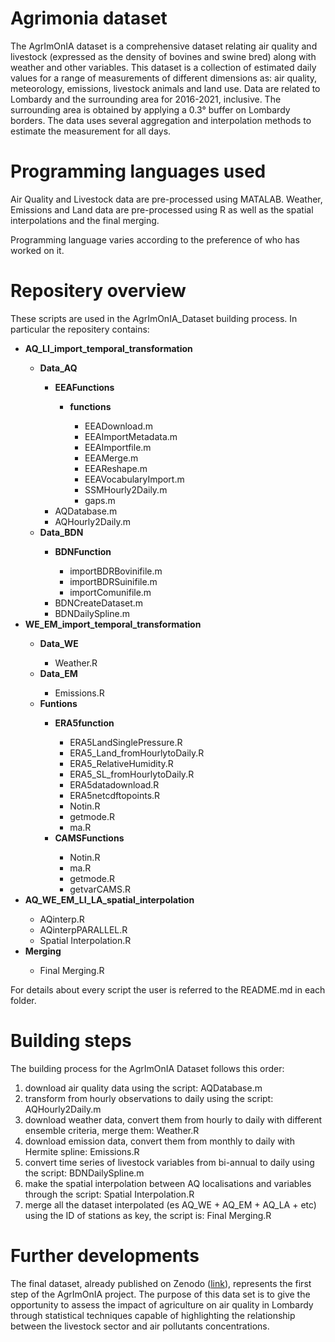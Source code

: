 # Agrimonia dataset

The AgrImOnIA dataset is a comprehensive dataset relating air quality and livestock (expressed as the density of bovines and swine bred) along with weather and other variables. This dataset is a collection of estimated daily values for a range of measurements of different dimensions as: air quality, meteorology, emissions, livestock animals and land use. Data are related to Lombardy and the surrounding area for 2016-2021, inclusive. The surrounding area is obtained by applying a 0.3° buffer on Lombardy borders. The data uses several aggregation and interpolation methods to estimate the measurement for all days. 

# Programming languages used

Air Quality and Livestock data are pre-processed using MATALAB. Weather, Emissions and Land data are pre-processed using R as well as the spatial interpolations and the final merging.

Programming language varies according to the preference of who has worked on it.

# Repositery overview

These scripts are used in the AgrImOnIA_Dataset building process. In particular the repositery contains:

<ul>
<li><b>AQ_LI_import_temporal_transformation</b></li>
  <ul>
    <li><b>Data_AQ</b></li>
    <ul>
      <li><b>EEAFunctions</b></li>
      <ul>
        <li><b>functions</b></li>
        <ul>
          <li>EEADownload.m</li>
          <li>EEAImportMetadata.m</li>
          <li>EEAImportfile.m</li>
          <li>EEAMerge.m</li>
          <li>EEAReshape.m</li>
          <li>EEAVocabularyImport.m</li>
          <li>SSMHourly2Daily.m</li>
          <li>gaps.m</li>
        </ul>
      </ul>
      <li>AQDatabase.m</li>
      <li>AQHourly2Daily.m</li>
    </ul>
    <li><b>Data_BDN</b></li>
    <ul>
      <li><b>BDNFunction</b></li>
      <ul>
        <li>importBDRBovinifile.m</li>
        <li>importBDRSuinifile.m</li>
        <li>importComunifile.m</li>
      </ul>
      <li>BDNCreateDataset.m</li>
      <li>BDNDailySpline.m</li>
    </ul>
  </ul>
  <li><b>WE_EM_import_temporal_transformation</b></li>
  <ul>
    <li><b>Data_WE</b></li>
    <ul>
      <li>Weather.R</li>
    </ul>
    <li><b>Data_EM</b></li>
    <ul>
      <li>Emissions.R</li>
    </ul>
    <li><b>Funtions</b></li>
    <ul>
      <li><b>ERA5function</b></li>
      <ul>
        <li>ERA5LandSinglePressure.R</li>
        <li>ERA5_Land_fromHourlytoDaily.R</li>
        <li>ERA5_RelativeHumidity.R</li>
        <li>ERA5_SL_fromHourlytoDaily.R</li>
        <li>ERA5datadownload.R</li>
        <li>ERA5netcdftopoints.R</li>
        <li>Notin.R</li>
        <li>getmode.R</li>
        <li>ma.R</li>
      </ul>
      <li><b>CAMSFunctions</b></li>
      <ul>
        <li>Notin.R</li>
        <li>ma.R</li>
        <li>getmode.R</li>
        <li>getvarCAMS.R</li>
      </ul>
    </ul>
  </ul>
    <li><b>AQ_WE_EM_LI_LA_spatial_interpolation</b></li>
    <ul>
      <li>AQinterp.R</li>
      <li>AQinterpPARALLEL.R</li>
      <li>Spatial Interpolation.R</li>
    </ul>
    <li><b>Merging</b></li>
    <ul>
      <li>Final Merging.R</li>
    </ul>
  </ul>
</ul>
For details about every script the user is referred to the README.md in each folder.

# Building steps

The building process for the AgrImOnIA Dataset follows this order:
1. download air quality data using the script: AQDatabase.m
2. transform from hourly observations to daily using the script: AQHourly2Daily.m
3. download weather data, convert them from hourly to daily with different ensemble criteria, merge them: Weather.R
4. download emission data, convert them from monthly to daily with Hermite spline: Emissions.R
5. convert time series of livestock variables from bi-annual to daily using the script: BDNDailySpline.m 
6. make the spatial interpolation between AQ localisations and variables through the script: Spatial Interpolation.R
7. merge all the dataset interpolated (es AQ_WE + AQ_EM + AQ_LA + etc) using the ID of stations as key, the script is: Final Merging.R

# Further developments

The final dataset, already published on Zenodo ([link](https://zenodo.org/record/6620530#.Y0mG0dfP0Q8)), represents the first step of the AgrImOnIA project. The purpose of this data set is to give the opportunity to assess the impact of agriculture on air quality in Lombardy through statistical techniques capable of highlighting the relationship between the livestock sector and air pollutants concentrations.
